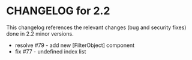 CHANGELOG for 2.2
=================

This changelog references the relevant changes (bug and security fixes) done
in 2.2 minor versions.

 - resolve #79 - add new [FilterObject] component
 - fix #77 - undefined index list
